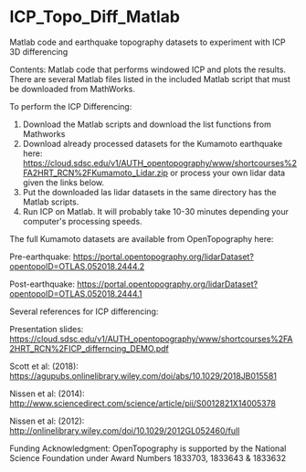 # ICP_Topo_Diff_Matlab
Matlab code and earthquake topography datasets to experiment with ICP 3D differencing

Contents: 
Matlab code that performs windowed ICP and plots the results. There are several Matlab files listed in the included Matlab script that must be downloaded from MathWorks. 


To perform the ICP Differencing: 
1. Download the Matlab scripts and download the list functions from Mathworks
2. Download already processed datasets for the Kumamoto earthquake here: https://cloud.sdsc.edu/v1/AUTH_opentopography/www/shortcourses%2FA2HRT_RCN%2FKumamoto_Lidar.zip
or process your own lidar data given the links below. 
3. Put the downloaded las lidar datasets in the same directory has the Matlab scripts. 
4. Run ICP on Matlab. It will probably take 10-30 minutes depending your computer's processing speeds. 


The full Kumamoto datasets are available from OpenTopography here: 

Pre-earthquake: https://portal.opentopography.org/lidarDataset?opentopoID=OTLAS.052018.2444.2

Post-earthquake: https://portal.opentopography.org/lidarDataset?opentopoID=OTLAS.052018.2444.1


Several references for ICP differencing: 

Presentation slides: https://cloud.sdsc.edu/v1/AUTH_opentopography/www/shortcourses%2FA2HRT_RCN%2FICP_differncing_DEMO.pdf

Scott et al: (2018): https://agupubs.onlinelibrary.wiley.com/doi/abs/10.1029/2018JB015581

Nissen et al: (2014): http://www.sciencedirect.com/science/article/pii/S0012821X14005378

Nissen et al: (2012): http://onlinelibrary.wiley.com/doi/10.1029/2012GL052460/full


Funding Acknowledgment: OpenTopography is supported by the National Science Foundation under Award Numbers 1833703, 1833643 & 1833632
